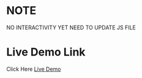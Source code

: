 <h1>NOTE</h1>
NO INTERACTIVITY YET NEED TO UPDATE JS FILE


# Live Demo Link
Click Here [Live Demo](https://ashishsiot.github.io/CarDealerShipTemplete.github.io/.)
